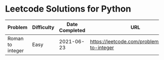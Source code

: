 # Leetcode Solutions for Python 

| Problem               | Difficulty | Date Completed        | URL | 
| --- | --- | --- | --- | 
| Roman to integer | Easy | 2021-06-23 | https://leetcode.com/problems/roman-to-integer |             

